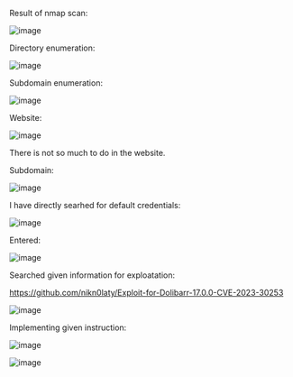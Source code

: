 Result of nmap scan:

![image](https://github.com/user-attachments/assets/e2c679d0-382e-4215-8bbf-9f740207f8f2)

Directory enumeration:

![image](https://github.com/user-attachments/assets/2a998c8e-4e6e-40a3-8819-b38724b1c4a0)

Subdomain enumeration:

![image](https://github.com/user-attachments/assets/6e46c94d-4b96-419d-9bf9-26b066b6e24c)

Website:

![image](https://github.com/user-attachments/assets/0ae315b4-d55c-4f91-9192-7828c424e9e8)

There is not so much to do in the website.

Subdomain:

![image](https://github.com/user-attachments/assets/b0aef59d-d4d6-4a7b-bfae-20632fca15a5)

I have directly searhed for default credentials:

![image](https://github.com/user-attachments/assets/04d8779d-d266-4943-8124-73aa19cd963c)

Entered:

![image](https://github.com/user-attachments/assets/cb126f76-07cf-4e22-9d17-6a522737466a)

Searched given information for exploatation:

https://github.com/nikn0laty/Exploit-for-Dolibarr-17.0.0-CVE-2023-30253

![image](https://github.com/user-attachments/assets/ce326bf4-9548-4276-b43d-e0e1ff850ac5)

Implementing given instruction:

![image](https://github.com/user-attachments/assets/90a741fd-3878-41de-976a-a734e73fb765)

![image](https://github.com/user-attachments/assets/9daa3e2d-2369-4e82-ba85-33706f60123b)







